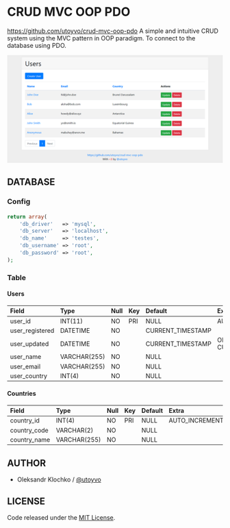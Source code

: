 # CRUD MVC OOP PDO
https://github.com/utoyvo/crud-mvc-oop-pdo
A simple and intuitive CRUD system using the MVC pattern in OOP paradigm. To connect to the database using PDO.

![crud mvc oop pdo](screenshot.png)

## DATABASE

### Config

```php
return array(
	'db_driver'   => 'mysql',
	'db_server'   => 'localhost',
	'db_name'     => 'testes',
	'db_username' => 'root',
	'db_password' => 'root',
);
```

### Table

#### Users

| Field           | Type         | Null | Key | Default           | Extra                       |
|:----------------|:-------------|:-----|:----|:------------------|:----------------------------|
| user_id         | INT(11)      | NO   | PRI | NULL              | AUTO_INCREMENT              |
| user_registered | DATETIME     | NO   |     | CURRENT_TIMESTAMP |                             |
| user_updated    | DATETIME     | NO   |     | CURRENT_TIMESTAMP | ON UPDATE CURRENT_TIMESTAMP |
| user_name       | VARCHAR(255) | NO   |     | NULL              |                             |
| user_email      | VARCHAR(255) | NO   |     | NULL              |                             |
| user_country    | INT(4)       | NO   |     | NULL              |                             |

#### Countries

| Field        | Type         | Null | Key | Default | Extra          |
|:-------------|:-------------|:-----|:----|:--------|:---------------|
| country_id   | INT(4)       | NO   | PRI | NULL    | AUTO_INCREMENT |
| country_code | VARCHAR(2)   | NO   |     | NULL    |                |
| country_name | VARCHAR(255) | NO   |     | NULL    |                |

## AUTHOR

- Oleksandr Klochko / [@utoyvo](https://github.com/utoyvo)

## LICENSE

Code released under the [MIT License](LICENSE).
